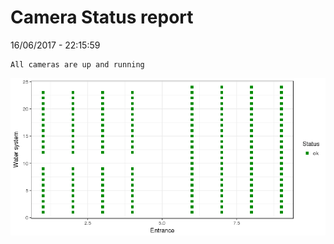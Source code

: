 Camera Status report
================
16/06/2017 - 22:15:59

    All cameras are up and running

![](camreport_files/figure-markdown_github/unnamed-chunk-2-1.png)
